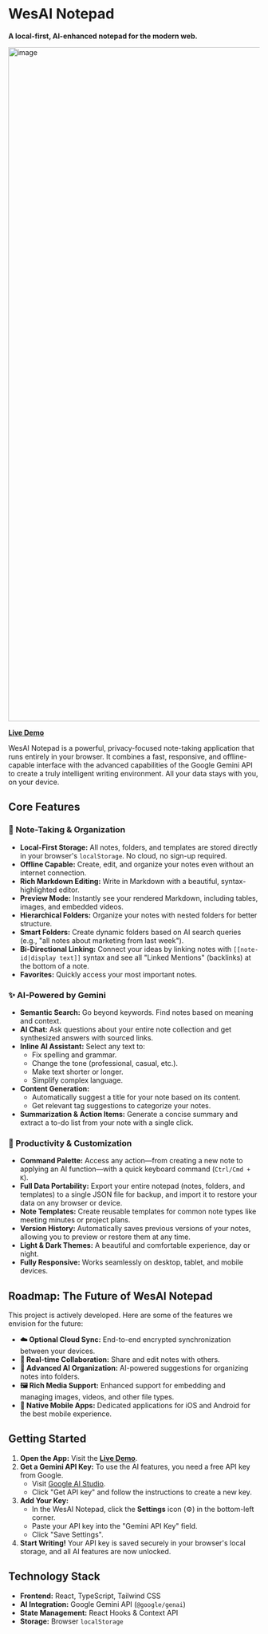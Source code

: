 # WesAI Notepad

**A local-first, AI-enhanced notepad for the modern web.**

<img width="1056" height="1352" alt="image" src="https://github.com/user-attachments/assets/849ca5ae-4d60-41ac-8be1-1ffe447f2359" />


[**Live Demo**](https://wesai-np.vercel.app/)

WesAI Notepad is a powerful, privacy-focused note-taking application that runs entirely in your browser. It combines a fast, responsive, and offline-capable interface with the advanced capabilities of the Google Gemini API to create a truly intelligent writing environment. All your data stays with you, on your device.

## Core Features

### 📝 Note-Taking & Organization
- **Local-First Storage:** All notes, folders, and templates are stored directly in your browser's `localStorage`. No cloud, no sign-up required.
- **Offline Capable:** Create, edit, and organize your notes even without an internet connection.
- **Rich Markdown Editing:** Write in Markdown with a beautiful, syntax-highlighted editor.
- **Preview Mode:** Instantly see your rendered Markdown, including tables, images, and embedded videos.
- **Hierarchical Folders:** Organize your notes with nested folders for better structure.
- **Smart Folders:** Create dynamic folders based on AI search queries (e.g., "all notes about marketing from last week").
- **Bi-Directional Linking:** Connect your ideas by linking notes with `[[note-id|display text]]` syntax and see all "Linked Mentions" (backlinks) at the bottom of a note.
- **Favorites:** Quickly access your most important notes.

### ✨ AI-Powered by Gemini
- **Semantic Search:** Go beyond keywords. Find notes based on meaning and context.
- **AI Chat:** Ask questions about your entire note collection and get synthesized answers with sourced links.
- **Inline AI Assistant:** Select any text to:
    - Fix spelling and grammar.
    - Change the tone (professional, casual, etc.).
    - Make text shorter or longer.
    - Simplify complex language.
- **Content Generation:**
    - Automatically suggest a title for your note based on its content.
    - Get relevant tag suggestions to categorize your notes.
- **Summarization & Action Items:** Generate a concise summary and extract a to-do list from your note with a single click.

### 🚀 Productivity & Customization
- **Command Palette:** Access any action—from creating a new note to applying an AI function—with a quick keyboard command (`Ctrl/Cmd + K`).
- **Full Data Portability:** Export your entire notepad (notes, folders, and templates) to a single JSON file for backup, and import it to restore your data on any browser or device.
- **Note Templates:** Create reusable templates for common note types like meeting minutes or project plans.
- **Version History:** Automatically saves previous versions of your notes, allowing you to preview or restore them at any time.
- **Light & Dark Themes:** A beautiful and comfortable experience, day or night.
- **Fully Responsive:** Works seamlessly on desktop, tablet, and mobile devices.

## Roadmap: The Future of WesAI Notepad

This project is actively developed. Here are some of the features we envision for the future:
- **☁️ Optional Cloud Sync:** End-to-end encrypted synchronization between your devices.
- **🤝 Real-time Collaboration:** Share and edit notes with others.
- **🧠 Advanced AI Organization:** AI-powered suggestions for organizing notes into folders.
- **🖼️ Rich Media Support:** Enhanced support for embedding and managing images, videos, and other file types.
- **📱 Native Mobile Apps:** Dedicated applications for iOS and Android for the best mobile experience.

## Getting Started

1.  **Open the App:** Visit the [**Live Demo**](https://wesai-np.vercel.app/).
2.  **Get a Gemini API Key:** To use the AI features, you need a free API key from Google.
    - Visit [Google AI Studio](https://ai.google.dev/).
    - Click "Get API key" and follow the instructions to create a new key.
3.  **Add Your Key:**
    - In the WesAI Notepad, click the **Settings** icon (⚙️) in the bottom-left corner.
    - Paste your API key into the "Gemini API Key" field.
    - Click "Save Settings".
4.  **Start Writing!** Your API key is saved securely in your browser's local storage, and all AI features are now unlocked.

## Technology Stack
- **Frontend:** React, TypeScript, Tailwind CSS
- **AI Integration:** Google Gemini API (`@google/genai`)
- **State Management:** React Hooks & Context API
- **Storage:** Browser `localStorage`
